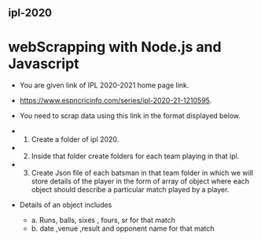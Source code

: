 ## ipl-2020
# webScrapping with Node.js and Javascript

* You are given link of IPL 2020-2021 home page link.
* https://www.espncricinfo.com/series/ipl-2020-21-1210595.
* You need to scrap data using this link in the format displayed below.
 
* 1. Create a folder of ipl 2020.
* 2. Inside that folder create folders for each team playing in that ipl.
* 3. Create Json file of each batsman in that team folder 
in which we will store details of the player in the form of array of object where each object should describe a particular match played by a player. 
* Details of an object includes
	* a. Runs, balls, sixes , fours, sr for that match
	* b. date ,venue ,result and opponent name for that match
